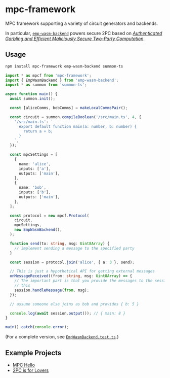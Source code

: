 # mpc-framework

MPC framework supporting a variety of circuit generators and backends.

In particular, [`emp-wasm-backend`](https://github.com/voltrevo/emp-wasm-backend) powers secure 2PC based on [*Authenticated Garbling and Efficient Maliciously Secure Two-Party Computation*](https://eprint.iacr.org/2017/030.pdf).

## Usage

```sh
npm install mpc-framework emp-wasm-backend summon-ts
```

```ts
import * as mpcf from 'mpc-framework';
import { EmpWasmBackend } from 'emp-wasm-backend';
import * as summon from 'summon-ts';

async function main() {
  await summon.init();

  const [aliceComms, bobComms] = makeLocalCommsPair();

  const circuit = summon.compileBoolean('/src/main.ts', 4, {
    '/src/main.ts': `
      export default function main(a: number, b: number) {
        return a + b;
      }
    `,
  });

  const mpcSettings = [
    {
      name: 'alice',
      inputs: ['a'],
      outputs: ['main'],
    },
    {
      name: 'bob',
      inputs: ['b'],
      outputs: ['main'],
    },
  ];

  const protocol = new mpcf.Protocol(
    circuit,
    mpcSettings,
    new EmpWasmBackend(),
  );

  function send(to: string, msg: Uint8Array) {
    // implement sending a message to the specified party
  }

  const session = protocol.join('alice', { a: 3 }, send);

  // This is just a hypothetical API for getting external messages
  onMessageReceived((from: string, msg: Uint8Array) => {
    // The important part is that you provide the messages to the session like
    // this
    session.handleMessage(from, msg);
  });

  // assume someone else joins as bob and provides { b: 5 }

  console.log(await session.output()); // { main: 8 }
}

main().catch(console.error);
```

(For a complete version, see [`EmpWasmBackend.test.ts`](./tests/EmpWasmBackend.test.ts).)

## Example Projects

- [MPC Hello](https://voltrevo.github.io/mpc-hello/)
- [2PC is for Lovers](https://voltrevo.github.io/2pc-is-for-lovers/)
